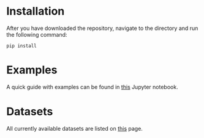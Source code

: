 # Installation
After you have downloaded the repository, navigate to the directory and run the following command:
```
pip install 
```

# Examples
A quick guide with examples can be found in [this](doc/pbdl-dataset-quick-guide.ipynb) Jupyter notebook.

# Datasets
All currently available datasets are listed on [this](https://pfistse.github.io/dataset-gallery/) page.